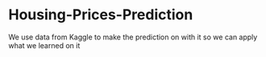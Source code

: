 # Housing-Prices-Prediction
We use data from Kaggle to make the prediction on with it so we can apply what we learned on it 
